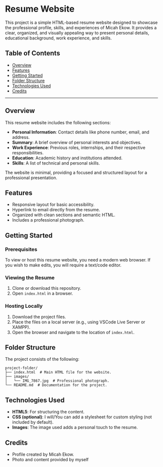 # Resume Website

This project is a simple HTML-based resume website designed to showcase the professional profile, skills, and experiences of Micah Ekow. It provides a clear, organized, and visually appealing way to present personal details, educational background, work experience, and skills.

## Table of Contents

- [Overview](#overview)
- [Features](#features)
- [Getting Started](#getting-started)
- [Folder Structure](#folder-structure)
- [Technologies Used](#technologies-used)
- [Credits](#credits)

---

## Overview

This resume website includes the following sections:

- **Personal Information**: Contact details like phone number, email, and address.
- **Summary**: A brief overview of personal interests and objectives.
- **Work Experience**: Previous roles, internships, and their respective responsibilities.
- **Education**: Academic history and institutions attended.
- **Skills**: A list of technical and personal skills.

The website is minimal, providing a focused and structured layout for a professional presentation.

## Features

- Responsive layout for basic accessibility.
- Hyperlink to email directly from the resume.
- Organized with clean sections and semantic HTML.
- Includes a professional photograph.

## Getting Started

### Prerequisites

To view or host this resume website, you need a modern web browser. If you wish to make edits, you will require a text/code editor.

### Viewing the Resume

1. Clone or download this repository.
2. Open `index.html` in a browser.

### Hosting Locally

1. Download the project files.
2. Place the files on a local server (e.g., using VSCode Live Server or XAMPP).
3. Open the browser and navigate to the location of `index.html`.

## Folder Structure

The project consists of the following:

```
project-folder/
├── index.html  # Main HTML file for the website.
├── images/
│   └── IMG_7867.jpg  # Professional photograph.
└── README.md  # Documentation for the project.
```

## Technologies Used

- **HTML5**: For structuring the content.
- **CSS (optional)**: I will/You can add a stylesheet for custom styling (not included by default).
- **Images**: The image used adds a personal touch to the resume.

## Credits

- Profile created by Micah Ekow.
- Photo and content provided by myself
